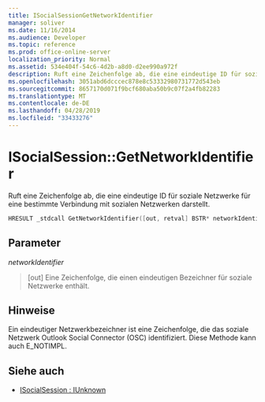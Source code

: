 ```yaml
---
title: ISocialSessionGetNetworkIdentifier
manager: soliver
ms.date: 11/16/2014
ms.audience: Developer
ms.topic: reference
ms.prod: office-online-server
localization_priority: Normal
ms.assetid: 534e404f-54c6-4d2b-a8d0-d2ee990a972f
description: Ruft eine Zeichenfolge ab, die eine eindeutige ID für soziale Netzwerke für eine bestimmte Verbindung mit sozialen Netzwerken darstellt.
ms.openlocfilehash: 3051abd6dcccec878e8c53332980731772d543eb
ms.sourcegitcommit: 8657170d071f9bcf680aba50b9c07f2a4fb82283
ms.translationtype: MT
ms.contentlocale: de-DE
ms.lasthandoff: 04/28/2019
ms.locfileid: "33433276"
---
```

# <a name="isocialsessiongetnetworkidentifier"></a>ISocialSession::GetNetworkIdentifier

Ruft eine Zeichenfolge ab, die eine eindeutige ID für soziale Netzwerke für eine bestimmte Verbindung mit sozialen Netzwerken darstellt. 
  
```cpp
HRESULT _stdcall GetNetworkIdentifier([out, retval] BSTR* networkIdentifier);
```

## <a name="parameters"></a>Parameter

_networkIdentifier_
  
> [out] Eine Zeichenfolge, die einen eindeutigen Bezeichner für soziale Netzwerke enthält.
    
## <a name="remarks"></a>Hinweise

Ein eindeutiger Netzwerkbezeichner ist eine Zeichenfolge, die das soziale Netzwerk Outlook Social Connector (OSC) identifiziert. Diese Methode kann auch E_NOTIMPL.
  
## <a name="see-also"></a>Siehe auch

- [ISocialSession : IUnknown](isocialsessioniunknown.md)

